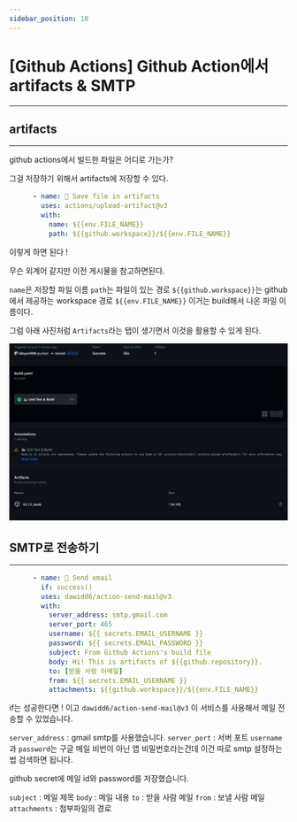 ```yaml
---
sidebar_position: 10
---
```


# [Github Actions] Github Action에서 artifacts & SMTP 
---

## artifacts
---

github actions에서 빌드한 파일은 어디로 가는가?

그걸 저장하기 위해서 artifacts에 저장할 수 있다.


```yaml
      - name: 💾 Save file in artifacts
        uses: actions/upload-artifact@v3
        with:
          name: ${{env.FILE_NAME}}
          path: ${{github.workspace}}/${{env.FILE_NAME}}
```

이렇게 하면 된다 !

무슨 외계어 같지만 이전 게시물을 참고하면된다.

`name`은 저장할 파일 이름 `path`는 파일이 있는 경로 `${{github.workspace}}`는 github에서 제공하는 workspace 경로 `${{env.FILE_NAME}}` 이거는 build해서 나온 파일 이름이다.

그럼 아래 사진처럼 `Artifacts`라는 탭이 생기면서 이것을 활용할 수 있게 된다.

![Alt text](./img/1-30/10~30/image.png)


## SMTP로 전송하기
---

```yaml
      - name: 📩 Send email
        if: success()
        uses: dawidd6/action-send-mail@v3
        with:
          server_address: smtp.gmail.com
          server_port: 465
          username: ${{ secrets.EMAIL_USERNAME }}
          password: ${{ secrets.EMAIL_PASSWORD }}
          subject: From Github Actions's build file
          body: Hi! This is artifacts of ${{github.repository}}.
          to: [받을 사람 이메일]
          from: ${{ secrets.EMAIL_USERNAME }}
          attachments: ${{github.workspace}}/${{env.FILE_NAME}}
```

if는 성공한다면 ! 이고 `dawidd6/action-send-mail@v3` 이 서비스를 사용해서 메일 전송할 수 있었습니다.

`server_address` : gmail smtp를 사용했습니다.
`server_port` : 서버 포트
`username`과 `password`는 구글 메일 비번이 아닌 앱 비밀번호라는건데 이건 따로 smtp 설정하는 법 검색하면 됩니다.

github secret에 메일 id와 password를 저장했습니다.


`subject` : 메일 제목
`body` : 메일 내용
`to` : 받을 사람 메일
`from` : 보낼 사람 메일
`attachments` : 첨부파일의 경로